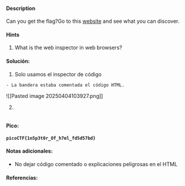 
#### Description
Can you get the flag?Go to this [website](http://saturn.picoctf.net:63923/) and see what you can discover.

#### Hints 
1. What is the web inspector in web browsers?


#### Solución:

1. Solo usamos el inspector de código

````
- La bandera estaba comentada el código HTML.
`````
![[Pasted image 20250404103927.png]]



2.

````

`````


#### Pico:
**`picoCTF{1n5p3t0r_Of_h7ml_fd5d57bd}
`**
#### Notas adicionales:
- No dejar código comentado o explicaciones peligrosas en el HTML

#### Referencias:



